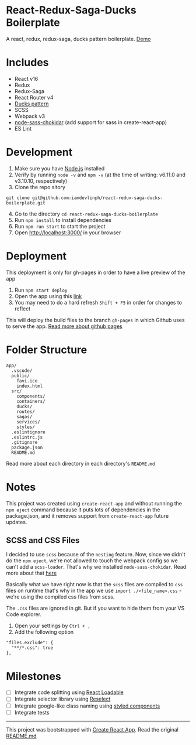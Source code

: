 # React-Redux-Saga-Ducks Boilerplate
A react, redux, redux-saga, ducks pattern boilerplate. [Demo](https://iamdevlinph.github.io/react-redux-saga-ducks-boilerplate/)

# Includes
* React v16
* Redux
* Redux-Saga
* React Router v4
* [Ducks pattern](https://github.com/erikras/ducks-modular-redux)
* SCSS
* Webpack v3
* [node-sass-chokidar](https://www.npmjs.com/package/node-sass-chokidar) (add support for sass in create-react-app)
* ES Lint

# Development
1. Make sure you have [Node.js](https://nodejs.org/en/) installed
2. Verify by running `node -v` and `npm -v` (at the time of writing: v6.11.0 and v3.10.10, respectively)
3. Clone the repo sitory
```ssh
git clone git@github.com:iamdevlinph/react-redux-saga-ducks-boilerplate.git
```
4. Go to the directory `cd react-redux-saga-ducks-boilerplate`
5. Run `npm install` to install dependencies
6. Run `npm run start` to start the project
7. Open [http://localhost:3000/](http://localhost:3000/) in your browser

# Deployment
This deployment is only for gh-pages in order to have a live preview of the app
1. Run `npm start deploy`
2. Open the app using this [link](https://iamdevlinph.github.io/react-redux-saga-ducks-boilerplate/)
3. You may need to do a hard refresh `Shift + F5` in order for changes to reflect

This will deploy the build files to the branch `gh-pages` in which Github uses to serve the app. [Read more about github pages](https://pages.github.com/)

# Folder Structure
```
app/
  .vscode/
  public/
    favi.ico
    index.html
  src/
    components/
    containers/
    ducks/
    routes/
    sagas/
    services/
    styles/
  .eslintignore
  .eslintrc.js
  .gitignore
  package.json
  README.md
```
Read more about each directory in each directory's `README.md`

# Notes
This project was created using `create-react-app` and without running the `npm eject` command because it puts lots of dependencies in the package.json, and it removes support from `create-react-app` future updates.

## SCSS and CSS Files

I decided to use `scss` because of the `nesting` feature. Now, since we didn't do the `npm eject`, we're not allowed to touch the webpack config so we can't add a `scss-loader`. That's why we installed `node-sass-chokidar`. Read more about that [here](https://github.com/facebookincubator/create-react-app/blob/master/packages/react-scripts/template/README.md#adding-a-css-preprocessor-sass-less-etc)

Basically what we have right now is that the `scss` files are compiled to `css` files on runtime that's why in the app we use `import ./<file_name>.css` - we're  using the compiled css files from scss.

The `.css` files are ignored in git. But if you want to hide them from your VS Code explorer.
1. Open your settings by `Ctrl + ,`
2. Add the following option
```
"files.exclude": {
  "**/*.css": true
},
```

# Milestones
- [ ] Integrate code splitting using [React Loadable](https://github.com/thejameskyle/react-loadable)
- [ ] Integrate selector library using [Reselect](https://github.com/reactjs/reselect)
- [ ] Integrate google-like class naming using [styled components](https://github.com/styled-components/styled-components)
- [ ] Integrate tests
---

This project was bootstrapped with [Create React App](https://github.com/facebookincubator/create-react-app).
Read the original [README.md](/README-original.md)
